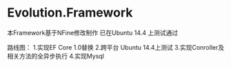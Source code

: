 # Evolution.Framework
本Framework基于NFine修改制作
已在Ubuntu 14.4 上测试通过

路线图：
1.实现EF Core 1.0替换
2.跨平台 Ubuntu 14.4上测试
3.实现Conroller及相关方法的全异步执行
4.实现Mysql